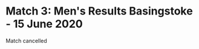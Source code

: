 
Match 3: Men's Results
Basingstoke \- 15 June 2020
==================================================


Match cancelled



